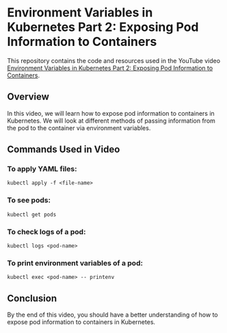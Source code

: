 # Environment Variables in Kubernetes Part 2: Exposing Pod Information to Containers
This repository contains the code and resources used in the YouTube video [Environment Variables in Kubernetes Part 2: Exposing Pod Information to Containers](https://youtu.be/byjjMArir_c).

## Overview
In this video, we will learn how to expose pod information to containers in Kubernetes. We will look at different methods of passing information from the pod to the container via environment variables.

## Commands Used in Video

### To apply YAML files:
```
kubectl apply -f <file-name>
```

### To see pods:
```
kubectl get pods
```

### To check logs of a pod:
```
kubectl logs <pod-name>
```

### To print environment variables of a pod:
```
kubectl exec <pod-name> -- printenv
```

## Conclusion
By the end of this video, you should have a better understanding of how to expose pod information to containers in Kubernetes.
